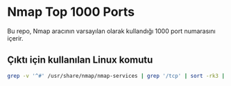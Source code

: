 # Nmap Top 1000 Ports

Bu repo, Nmap aracının varsayılan olarak kullandığı 1000 port numarasını içerir.

## Çıktı için kullanılan Linux komutu

```bash
grep -v '^#' /usr/share/nmap/nmap-services | grep '/tcp' | sort -rk3 | awk '{print $2}' | cut -d/ -f1 | head -n 1000 > nmap-top-1000-ports.txt
